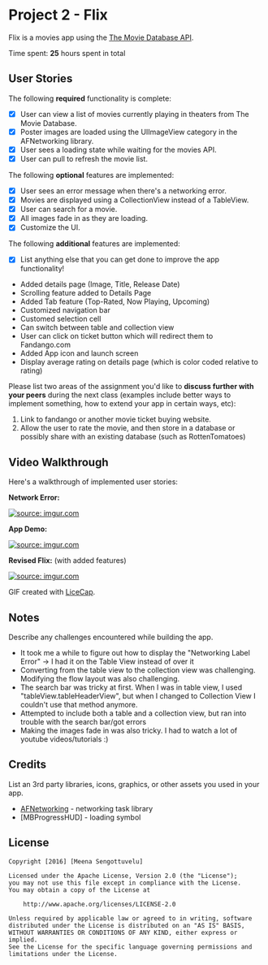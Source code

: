 # Project 2 - Flix

Flix is a movies app using the [The Movie Database API](http://docs.themoviedb.apiary.io/#).

Time spent: **25** hours spent in total

## User Stories

The following **required** functionality is complete:

- [x] User can view a list of movies currently playing in theaters from The Movie Database.
- [x] Poster images are loaded using the UIImageView category in the AFNetworking library.
- [x] User sees a loading state while waiting for the movies API.
- [x] User can pull to refresh the movie list.

The following **optional** features are implemented:

- [x] User sees an error message when there's a networking error.
- [x] Movies are displayed using a CollectionView instead of a TableView.
- [x] User can search for a movie.
- [x] All images fade in as they are loading.
- [x] Customize the UI.

The following **additional** features are implemented:

- [x] List anything else that you can get done to improve the app functionality!
- Added details page (Image, Title, Release Date)
- Scrolling feature added to Details Page
- Added Tab feature (Top-Rated, Now Playing, Upcoming)
- Customized navigation bar
- Customed selection cell
- Can switch between table and collection view
- User can click on ticket button which will redirect them to Fandango.com
- Added App icon and launch screen
- Display average rating on details page (which is color coded relative to rating)

Please list two areas of the assignment you'd like to **discuss further with your peers** during the next class (examples include better ways to implement something, how to extend your app in certain ways, etc):

1. Link to fandango or another movie ticket buying website.
2. Allow the user to rate the movie, and then store in a database or possibly share with an existing database (such as RottenTomatoes)

## Video Walkthrough

Here's a walkthrough of implemented user stories:

**Network Error:**

<a href="http://imgur.com/xNSoXAu"><img src="http://imgur.com/xNSoXAu.gif" title="source: imgur.com" /></a>


**App Demo:**

<a href="http://imgur.com/BV3Xe3a"><img src="http://imgur.com/BV3Xe3a.gif" title="source: imgur.com" /></a>

**Revised Flix:** (with added features)

<a href="http://imgur.com/ZP082mI"><img src="http://imgur.com/ZP082mI.gif" title="source: imgur.com" /></a>


GIF created with [LiceCap](http://www.cockos.com/licecap/).

## Notes

Describe any challenges encountered while building the app.
- It took me a while to figure out how to display the "Networking Label Error" -> I had it on the Table View instead of over it
- Converting from the table view to the collection view was challenging. Modifying the flow layout was also challenging.
- The search bar was tricky at first. When I was in table view, I used "tableView.tableHeaderView", but when I changed to Collection View I couldn't use that method anymore.
- Attempted to include both a table and a collection view, but ran into trouble with the search bar/got errors
- Making the images fade in was also tricky. I had to watch a lot of youtube videos/tutorials :)

## Credits

List an 3rd party libraries, icons, graphics, or other assets you used in your app.

- [AFNetworking](https://github.com/AFNetworking/AFNetworking) - networking task library
- [MBProgressHUD] - loading symbol

## License

    Copyright [2016] [Meena Sengottuvelu]

    Licensed under the Apache License, Version 2.0 (the "License");
    you may not use this file except in compliance with the License.
    You may obtain a copy of the License at

        http://www.apache.org/licenses/LICENSE-2.0

    Unless required by applicable law or agreed to in writing, software
    distributed under the License is distributed on an "AS IS" BASIS,
    WITHOUT WARRANTIES OR CONDITIONS OF ANY KIND, either express or implied.
    See the License for the specific language governing permissions and
    limitations under the License.

